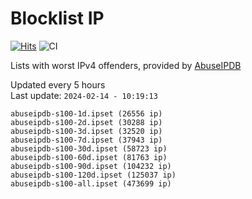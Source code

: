 # Blocklist IP

[![Hits](https://hits.seeyoufarm.com/api/count/incr/badge.svg?url=https%3A%2F%2Fgithub.com%2Fborestad%2Fblocklist-ip%2F&count_bg=%2379C83D&title_bg=%23555555&icon=&icon_color=%23E7E7E7&title=hits&edge_flat=false)](https://hits.seeyoufarm.com)  ![CI](https://img.shields.io/github/workflow/status/borestad/blocklist-ip/CI?style=flat-square)

Lists with worst IPv4 offenders, provided by [AbuseIPDB](https://www.abuseipdb.com/)

<!-- FOOTER-PLACEHOLDER -->
Updated every 5 hours<br>
Last update: `2024-02-14 - 10:19:13`
```
abuseipdb-s100-1d.ipset (26556 ip)
abuseipdb-s100-2d.ipset (30288 ip)
abuseipdb-s100-3d.ipset (32520 ip)
abuseipdb-s100-7d.ipset (37943 ip)
abuseipdb-s100-30d.ipset (58723 ip)
abuseipdb-s100-60d.ipset (81763 ip)
abuseipdb-s100-90d.ipset (104232 ip)
abuseipdb-s100-120d.ipset (125037 ip)
abuseipdb-s100-all.ipset (473699 ip)
```

